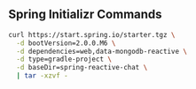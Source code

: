 ## Spring Initializr Commands

```bash
curl https://start.spring.io/starter.tgz \
  -d bootVersion=2.0.0.M6 \
  -d dependencies=web,data-mongodb-reactive \
  -d type=gradle-project \
  -d baseDir=spring-reactive-chat \
  | tar -xzvf -
```
